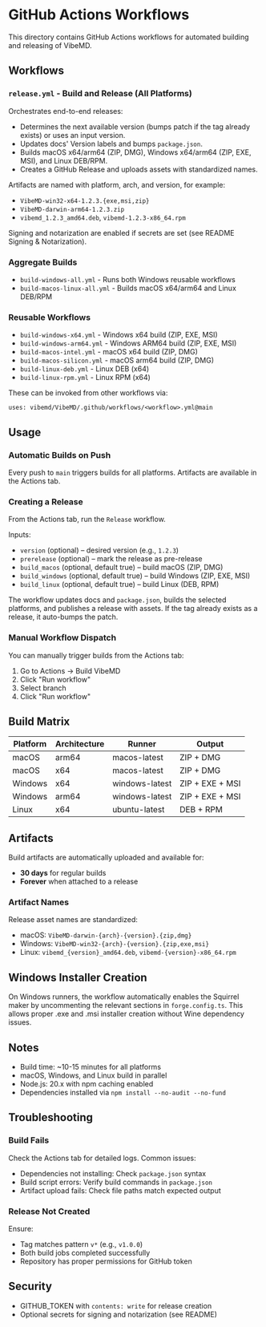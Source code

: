 ﻿# GitHub Actions Workflows

This directory contains GitHub Actions workflows for automated building and releasing of VibeMD.

## Workflows

### `release.yml` - Build and Release (All Platforms)

Orchestrates end-to-end releases:

- Determines the next available version (bumps patch if the tag already exists) or uses an input version.
- Updates docs' Version labels and bumps `package.json`.
- Builds macOS x64/arm64 (ZIP, DMG), Windows x64/arm64 (ZIP, EXE, MSI), and Linux DEB/RPM.
- Creates a GitHub Release and uploads assets with standardized names.

Artifacts are named with platform, arch, and version, for example:

- `VibeMD-win32-x64-1.2.3.{exe,msi,zip}`
- `VibeMD-darwin-arm64-1.2.3.zip`
- `vibemd_1.2.3_amd64.deb`, `vibemd-1.2.3-x86_64.rpm`

Signing and notarization are enabled if secrets are set (see README Signing & Notarization).

### Aggregate Builds

- `build-windows-all.yml` - Runs both Windows reusable workflows
- `build-macos-linux-all.yml` - Builds macOS x64/arm64 and Linux DEB/RPM

### Reusable Workflows

- `build-windows-x64.yml` - Windows x64 build (ZIP, EXE, MSI)
- `build-windows-arm64.yml` - Windows ARM64 build (ZIP, EXE, MSI)
- `build-macos-intel.yml` - macOS x64 build (ZIP, DMG)
- `build-macos-silicon.yml` - macOS arm64 build (ZIP, DMG)
- `build-linux-deb.yml` - Linux DEB (x64)
- `build-linux-rpm.yml` - Linux RPM (x64)

These can be invoked from other workflows via:

```
uses: vibemd/VibeMD/.github/workflows/<workflow>.yml@main
```

## Usage

### Automatic Builds on Push

Every push to `main` triggers builds for all platforms. Artifacts are available in the Actions tab.

### Creating a Release

From the Actions tab, run the `Release` workflow.

Inputs:
- `version` (optional) – desired version (e.g., `1.2.3`)
- `prerelease` (optional) – mark the release as pre-release
- `build_macos` (optional, default true) – build macOS (ZIP, DMG)
- `build_windows` (optional, default true) – build Windows (ZIP, EXE, MSI)
- `build_linux` (optional, default true) – build Linux (DEB, RPM)

The workflow updates docs and `package.json`, builds the selected platforms, and publishes a release with assets. If the tag already exists as a release, it auto-bumps the patch.

### Manual Workflow Dispatch

You can manually trigger builds from the Actions tab:
1. Go to Actions -> Build VibeMD
2. Click "Run workflow"
3. Select branch
4. Click "Run workflow"

## Build Matrix

| Platform | Architecture | Runner | Output |
|----------|-------------|--------|--------|
| macOS | arm64 | macos-latest | ZIP + DMG |
| macOS | x64 | macos-latest | ZIP + DMG |
| Windows | x64 | windows-latest | ZIP + EXE + MSI |
| Windows | arm64 | windows-latest | ZIP + EXE + MSI |
| Linux | x64 | ubuntu-latest | DEB + RPM |

## Artifacts

Build artifacts are automatically uploaded and available for:
- **30 days** for regular builds
- **Forever** when attached to a release

### Artifact Names

Release asset names are standardized:
- macOS: `VibeMD-darwin-{arch}-{version}.{zip,dmg}`
- Windows: `VibeMD-win32-{arch}-{version}.{zip,exe,msi}`
- Linux: `vibemd_{version}_amd64.deb`, `vibemd-{version}-x86_64.rpm`

## Windows Installer Creation

On Windows runners, the workflow automatically enables the Squirrel maker by uncommenting the relevant sections in `forge.config.ts`. This allows proper .exe and .msi installer creation without Wine dependency issues.

## Notes

- Build time: ~10-15 minutes for all platforms
- macOS, Windows, and Linux build in parallel
- Node.js: 20.x with npm caching enabled
- Dependencies installed via `npm install --no-audit --no-fund`

## Troubleshooting

### Build Fails

Check the Actions tab for detailed logs. Common issues:
- Dependencies not installing: Check `package.json` syntax
- Build script errors: Verify build commands in `package.json`
- Artifact upload fails: Check file paths match expected output

### Release Not Created

Ensure:
- Tag matches pattern `v*` (e.g., `v1.0.0`)
- Both build jobs completed successfully
- Repository has proper permissions for GitHub token

## Security

- GITHUB_TOKEN with `contents: write` for release creation
- Optional secrets for signing and notarization (see README)

